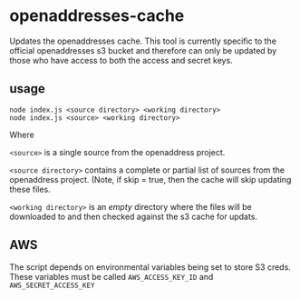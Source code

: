 # openaddresses-cache

Updates the openaddresses cache. This tool is currently specific to the official openaddresses s3 bucket and therefore can only be updated 
by those who have access to both the access and secret keys.

## usage

    node index.js <source directory> <working directory>
    node index.js <source> <working directory>
    
Where

`<source>` is a single source from the openaddress project.

`<source directory>` contains a complete or partial list of sources from the openaddress project. (Note, if skip = true, then the cache will skip updating these files.

`<working directory>` is an *empty* directory where the files will be downloaded to and then checked against the s3 cache for updats.

## AWS

The script depends on environmental variables being set to store S3 creds. These variables must be called `AWS_ACCESS_KEY_ID` and `AWS_SECRET_ACCESS_KEY`
